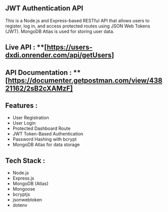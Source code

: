 ## JWT Authentication API
This is a Node.js and Express-based RESTful API that allows users to register, log in, and access protected routes using JSON Web Tokens (JWT). MongoDB Atlas is used for storing user data.

##  Live API : **[https://users-dxdi.onrender.com/api/getUsers]

## API Documentation : **[https://documenter.getpostman.com/view/43821162/2sB2cXAMzF]

## Features :
- User Registration
- User Login
- Protected Dashboard Route
- JWT Token-Based Authentication
- Password Hashing with bcrypt
- MongoDB Atlas for data storage

## Tech Stack :
- Node.js
- Express.js
- MongoDB (Atlas)
- Mongoose
- bcryptjs
- jsonwebtoken
- dotenv
